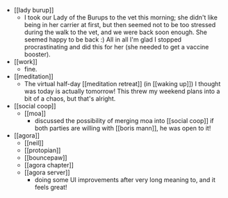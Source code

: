 - [[lady burup]]
  - I took our Lady of the Burups to the vet this morning; she didn't like being in her carrier at first, but then seemed not to be too stressed during the walk to the vet, and we were back soon enough. She seemed happy to be back :) All in all I'm glad I stopped procrastinating and did this for her (she needed to get a vaccine booster).
- [[work]]
  - fine.
- [[meditation]]
  - The virtual half-day [[meditation retreat]] (in [[waking up]]) I thought was today is actually tomorrow! This threw my weekend plans into a bit of a chaos, but that's alright.
- [[social coop]]
  - [[moa]]
    - discussed the possibility of merging moa into [[social coop]] if both parties are willing with [[boris mann]], he was open to it!
- [[agora]]
  - [[neil]]
  - [[protopian]]
  - [[bouncepaw]]
  - [[agora chapter]]
  - [[agora server]]
    - doing some UI improvements after very long meaning to, and it feels great!
